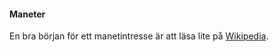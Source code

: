 #### Maneter

En bra början för ett manetintresse är att läsa lite på [Wikipedia](https://en.wikipedia.org/wiki/Scyphozoa).
